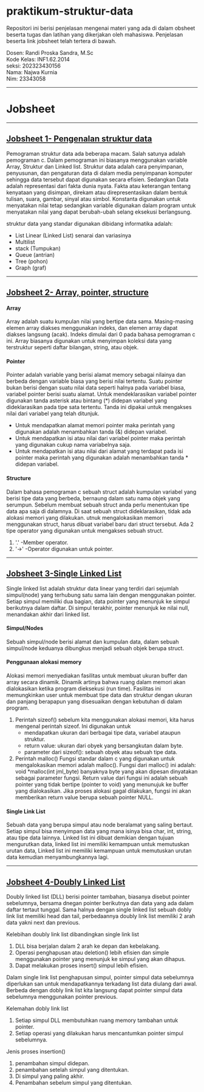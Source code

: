 # praktikum-struktur-data
Repositori ini berisi penjelasan mengenai materi yang ada di dalam obsheet beserta tugas dan latihan yang dikerjakan oleh mahasiswa. Penjelasan beserta link jobsheet telah tertera di bawah.

Dosen: Randi Proska Sandra, M.Sc <br>
Kode Kelas: INF1.62.2014 <br>
seksi: 202323430156 <br>
Nama: Najwa Kurnia<br>
Nim: 23343058<br>
***
# Jobsheet
***
## [Jobsheet 1- Pengenalan struktur data](https://github.com/NajwaKurnia/praktikum-struktur-data/commit/3b321a322ef1d980439f955e0f100f063d3b044b?diff=unified&w=0)

Pemograman struktur data ada beberapa macam. Salah satunya adalah pemograman c. Dalam pemograman ini biasanya menggunakan variable Array, Struktur dan Linked list.
Struktur data adalah cara penyimpanan, penyusunan, dan pengaturan data di dalam media penyimpanan komputer sehingga data tersebut dapat digunakan secara efisien.
Sedangkan Data adalah representasi dari fakta dunia nyata. Fakta atau keterangan tentang kenyataan yang disimpan, direkam atau direpresentasikan dalam bentuk tulisan, suara, gambar, sinyal atau simbol.
Konstanta digunakan untuk menyatakan nilai tetap sedangkan variable digunakan dalam program untuk menyatakan nilai yang dapat berubah-ubah selang eksekusi berlangsung.

struktur data yang standar digunakan dibidang informatika adalah:
- List Linear (Linked List) senarai dan variasinya
- Multilist
- stack (Tumpukan)
- Queue (antrian)
- Tree (pohon)
- Graph (graf)
***
## [Jobsheet 2- Array, pointer, structure](https://github.com/NajwaKurnia/praktikum-struktur-data/commit/745cfe7c51423f51f712b2072bcdea7e867d9fcf)

#### Array
Array adalah suatu kumpulan nilai yang bertipe data sama. Masing-masing elemen array diakses menggunakan indeks, dan elemen array dapat diakses langsung (acak). Indeks dimulai dari 0 pada bahasa pemograman c ini. Array biasanya digunakan untuk menyimpan koleksi data yang terstruktur seperti daftar bilangan, string, atau objek.

#### Pointer
Pointer adalah variable yang berisi alamat memory sebagai nilainya dan berbeda dengan variable biasa yang berisi nilai tertentu. Suatu pointer bukan berisi dengan suatu nilai data seperti halnya pada variabel biasa, variabel pointer berisi suatu alamat. Untuk mendeklarasikan variabel pointer digunakan tanda asterisk atau bintang (*) didepan variabel yang dideklarasikan pada tipe sata tertentu. Tanda ini dipakai untuk mengakses nilai dari variabel yang telah ditunjuk.
- Untuk mendapatkan alamat memori pointer maka perintah yang digunakan adalah menambahkan tanda (&) didepan variabel.
- Untuk mendapatkan isi atau nilai dari variabel pointer maka perintah yang digunakan cukup nama variabelnya saja.
- Untuk mendapatkan isi atau nilai dari alamat yang terdapat pada isi pointer maka perintah yang digunakan adalah menambahkan tanda * didepan variabel.

#### Structure
Dalam bahasa pemograman c sebuah struct adalah kumpulan variabel yang berisi tipe data yang berbeda, bernaung dalam satu nama objek yang serumpun. Sebelum membuat sebuah struct anda perlu menentukan tipe data apa saja di dalamnya. Di saat sebuah struct dideklarasikan, tidak ada alokasi memori yang dilakukan. utnuk mengalokasikan memori menggunakan struct, harus dibuat variabel baru dari struct tersebut.
Ada 2 tipe operator yang digunakan untuk mengakses sebuah struct.<br>
1. '.' -Member operator.<br>
2. '->' -Operator digunakan untuk pointer.<br>
***
## [Jobsheet 3-Single Linked List](https://github.com/NajwaKurnia/praktikum-struktur-data/commit/87df167858d5d79df2410c40b75bd85373bb148a)

Single linked list adalah struktur data linear yang terdiri dari sejumlah simpul(node) yang terhubung satu sama lain dengan menggunakan pointer. Setiap simpul memiliki dua bagian, data pointer yang menunjuk ke simpul berikutnya dalam daftar. Di simpul terakhir, pointer menunjuk ke nilai null, menandakan akhir dari linked list.

#### Simpul/Nodes
Sebuah simpul/node berisi alamat dan kumpulan data, dalam sebuah simpul/node keduanya dibungkus menjadi sebuah objek berupa struct.
#### Penggunaan alokasi memory
Alokasi memori menyediakan fasilitas untuk membuat ukuran buffer dan array secara dinamik. Dinamik artinya bahwa ruang dalam memori akan dialokasikan ketika program dieksekusi (run time). Fasilitas ini memungkinkan user untuk membuat tipe data dan struktur dengan ukuran dan panjang berapapun yang disesuaikan dengan kebutuhan di dalam program.<br>
1. Perintah sizeof()
  sebelum kita menggunakan alokasi memori, kita harus mengenal perintah sizeof. Ini digunakan untuk
   - mendapatkan ukuran dari berbagai tipe data, variabel ataupun struktur.
   - return value: ukuran dari obyek yang bersangkutan dalam byte.
   - parameter dari sizeof(): sebuah obyek atau sebuah tipe data.<br>
2. Perintah malloc()
   Fungsi standar dalam c yang digunakan untuk mengalokasikan memori adalah malloc(). Fungsi dari malloc() ini adalah: void *malloc(int jml_byte) banyaknya byte yang akan dipesan dinyatakan sebagai parameter fungsi. Return value dari fungsi ini adalah sebuah pointer yang tidak bertipe (pointer to void) yang menunujuk ke buffer yang dialokasikan. Jika proses alokasi gagal dilakukan, fungsi ini akan memberikan return value berupa sebuah pointer NULL.
#### Single Link List
Sebuah data yang berupa simpul atau node beralamat yang saling bertaut. Setiap simpul bisa menyimpan data yang mana isinya bisa char, int, string, atau tipe data lainnya. Linked list ini dibuat demikian dengan tujuan mengurutkan data, linked list ini memiliki kemampuan untuk memutuskan urutan data, Linked list ini memiliki kemampuan untuk memutuskan urutan data kemudian menyambungkannya lagi.
***
## [Jobsheet 4-Doubly Linked List](https://github.com/NajwaKurnia/praktikum-struktur-data/commit/1a528a0d1b0bcafff9b27204dc753998eb0eca63)

Doubly linked list (DLL) berisi pointer tambahan, biasanya disebut pointer sebelumnya, bersama dnegan pointer berikutnya dan data yang ada dalam daftar tertaut tunggal. Sama halnya dengan single linked list sebuah dobly link list memiliki head dan tail, perbedaannya doubly link list memiliki 2 arah data yakni next dan previous.

Kelebihan doubly link list dibandingkan single link list
1. DLL bisa berjalan dalam 2 arah ke depan dan kebelakang.
2. Operasi penghapusan atau deletion() lebih efisien dan simple menggunakan pointer yang menunjuk ke simpul yang akan dihapus.
3. Dapat melakukan proses insert() simpul lebih efisien.

Dalam single link list penghapusan simpul, pointer simpul data sebelumnya diperlukan san untuk mendapatkannya terkadang list data diulang dari awal. Berbeda dengan dobly link list kita langsung dapat pointer simpul data sebelumnya menggunakan pointer previous.

Kelemahan dobly link list
1. Setiap simpul DLL membutuhkan ruang memory tambahan untuk pointer.
2. Setiap operasi yang dilakukan harus mencantumkan pointer simpul sebelumnya.

Jenis proses insertion()
1. penambahan simpul didepan.
2. penambahan setelah simpul yang ditentukan.
3. Di simpul yang paling akhir.
4. Penambahan sebelum simpul yang ditentukan.
